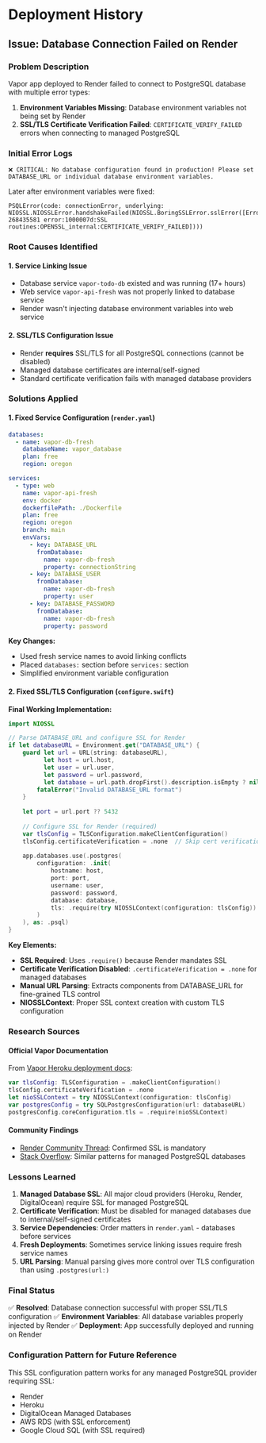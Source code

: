# Deployment History

## Issue: Database Connection Failed on Render

### Problem Description
Vapor app deployed to Render failed to connect to PostgreSQL database with multiple error types:

1. **Environment Variables Missing**: Database environment variables not being set by Render
2. **SSL/TLS Certificate Verification Failed**: `CERTIFICATE_VERIFY_FAILED` errors when connecting to managed PostgreSQL

### Initial Error Logs
```
❌ CRITICAL: No database configuration found in production! Please set DATABASE_URL or individual database environment variables.
```

Later after environment variables were fixed:
```
PSQLError(code: connectionError, underlying: NIOSSL.NIOSSLError.handshakeFailed(NIOSSL.BoringSSLError.sslError([Error: 268435581 error:1000007d:SSL routines:OPENSSL_internal:CERTIFICATE_VERIFY_FAILED])))
```

### Root Causes Identified

#### 1. Service Linking Issue
- Database service `vapor-todo-db` existed and was running (17+ hours)
- Web service `vapor-api-fresh` was not properly linked to database service
- Render wasn't injecting database environment variables into web service

#### 2. SSL/TLS Configuration Issue  
- Render **requires** SSL/TLS for all PostgreSQL connections (cannot be disabled)
- Managed database certificates are internal/self-signed
- Standard certificate verification fails with managed database providers

### Solutions Applied

#### 1. Fixed Service Configuration (`render.yaml`)
```yaml
databases:
  - name: vapor-db-fresh
    databaseName: vapor_database
    plan: free
    region: oregon

services:
  - type: web
    name: vapor-api-fresh
    env: docker
    dockerfilePath: ./Dockerfile
    plan: free
    region: oregon
    branch: main
    envVars:
      - key: DATABASE_URL
        fromDatabase:
          name: vapor-db-fresh
          property: connectionString
      - key: DATABASE_USER
        fromDatabase:
          name: vapor-db-fresh
          property: user
      - key: DATABASE_PASSWORD
        fromDatabase:
          name: vapor-db-fresh
          property: password
```

**Key Changes:**
- Used fresh service names to avoid linking conflicts
- Placed `databases:` section before `services:` section
- Simplified environment variable configuration

#### 2. Fixed SSL/TLS Configuration (`configure.swift`)

**Final Working Implementation:**
```swift
import NIOSSL

// Parse DATABASE_URL and configure SSL for Render
if let databaseURL = Environment.get("DATABASE_URL") {
    guard let url = URL(string: databaseURL),
          let host = url.host,
          let user = url.user,
          let password = url.password,
          let database = url.path.dropFirst().description.isEmpty ? nil : String(url.path.dropFirst()) else {
        fatalError("Invalid DATABASE_URL format")
    }
    
    let port = url.port ?? 5432
    
    // Configure SSL for Render (required)
    var tlsConfig = TLSConfiguration.makeClientConfiguration()
    tlsConfig.certificateVerification = .none  // Skip cert verification for managed DB
    
    app.databases.use(.postgres(
        configuration: .init(
            hostname: host,
            port: port,
            username: user,
            password: password,
            database: database,
            tls: .require(try NIOSSLContext(configuration: tlsConfig))
        )
    ), as: .psql)
}
```

**Key Elements:**
- **SSL Required**: Uses `.require()` because Render mandates SSL
- **Certificate Verification Disabled**: `.certificateVerification = .none` for managed databases
- **Manual URL Parsing**: Extracts components from DATABASE_URL for fine-grained TLS control
- **NIOSSLContext**: Proper SSL context creation with custom TLS configuration

### Research Sources

#### Official Vapor Documentation
From [Vapor Heroku deployment docs](https://docs.vapor.codes/deploy/heroku/):
```swift
var tlsConfig: TLSConfiguration = .makeClientConfiguration() 
tlsConfig.certificateVerification = .none 
let nioSSLContext = try NIOSSLContext(configuration: tlsConfig) 
var postgresConfig = try SQLPostgresConfiguration(url: databaseURL) 
postgresConfig.coreConfiguration.tls = .require(nioSSLContext)
```

#### Community Findings
- [Render Community Thread](https://community.render.com/t/ssl-tls-required/1022): Confirmed SSL is mandatory
- [Stack Overflow](https://stackoverflow.com/questions/59023131/): Similar patterns for managed PostgreSQL databases

### Lessons Learned

1. **Managed Database SSL**: All major cloud providers (Heroku, Render, DigitalOcean) require SSL for managed PostgreSQL
2. **Certificate Verification**: Must be disabled for managed databases due to internal/self-signed certificates  
3. **Service Dependencies**: Order matters in `render.yaml` - databases before services
4. **Fresh Deployments**: Sometimes service linking issues require fresh service names
5. **URL Parsing**: Manual parsing gives more control over TLS configuration than using `.postgres(url:)`

### Final Status
✅ **Resolved**: Database connection successful with proper SSL/TLS configuration
✅ **Environment Variables**: All database variables properly injected by Render
✅ **Deployment**: App successfully deployed and running on Render

### Configuration Pattern for Future Reference
This SSL configuration pattern works for any managed PostgreSQL provider requiring SSL:
- Render
- Heroku  
- DigitalOcean Managed Databases
- AWS RDS (with SSL enforcement)
- Google Cloud SQL (with SSL required)
